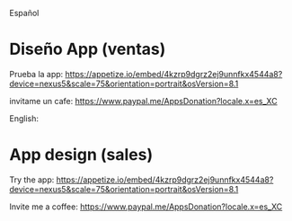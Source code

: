 Español
# Diseño App (ventas)

Prueba la app:
https://appetize.io/embed/4kzrp9dgrz2ej9unnfkx4544a8?device=nexus5&scale=75&orientation=portrait&osVersion=8.1

invitame un cafe:
https://www.paypal.me/AppsDonation?locale.x=es_XC

English: 

# App design (sales)

Try the app:
https://appetize.io/embed/4kzrp9dgrz2ej9unnfkx4544a8?device=nexus5&scale=75&orientation=portrait&osVersion=8.1

Invite me a coffee:
https://www.paypal.me/AppsDonation?locale.x=es_XC
